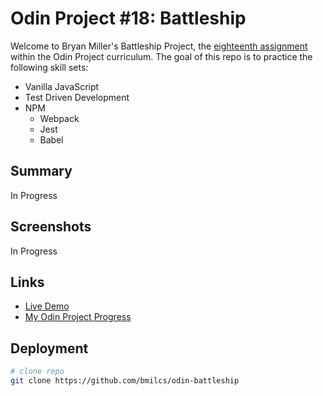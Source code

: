 # Odin Project #18: Battleship

Welcome to Bryan Miller's Battleship Project, the [eighteenth assignment](https://www.theodinproject.com/lessons/node-path-javascript-battleship) within the Odin Project curriculum. The goal of this repo is to practice the following skill sets:

- Vanilla JavaScript
- Test Driven Development
- NPM
  - Webpack
  - Jest
  - Babel

## Summary

In Progress

## Screenshots

In Progress

## Links

- [Live Demo](https://bmilcs.github.io/odin-battleship/)
- [My Odin Project Progress](https://github.com/bmilcs/odin-project)

## Deployment

```sh
# clone repo
git clone https://github.com/bmilcs/odin-battleship
```
